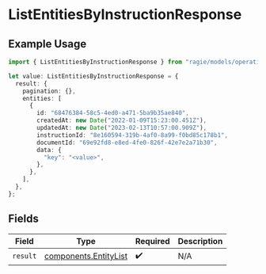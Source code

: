 # ListEntitiesByInstructionResponse

## Example Usage

```typescript
import { ListEntitiesByInstructionResponse } from "ragie/models/operations";

let value: ListEntitiesByInstructionResponse = {
  result: {
    pagination: {},
    entities: [
      {
        id: "68476384-58c5-4ed0-a471-5ba9b35ae840",
        createdAt: new Date("2022-01-09T15:23:00.451Z"),
        updatedAt: new Date("2023-02-13T10:57:00.909Z"),
        instructionId: "8e160594-319b-4af0-8a99-f0bd85c178b1",
        documentId: "69e92fd8-e8ed-4fe0-826f-42e7e2a71b30",
        data: {
          "key": "<value>",
        },
      },
    ],
  },
};
```

## Fields

| Field                                                          | Type                                                           | Required                                                       | Description                                                    |
| -------------------------------------------------------------- | -------------------------------------------------------------- | -------------------------------------------------------------- | -------------------------------------------------------------- |
| `result`                                                       | [components.EntityList](../../models/components/entitylist.md) | :heavy_check_mark:                                             | N/A                                                            |